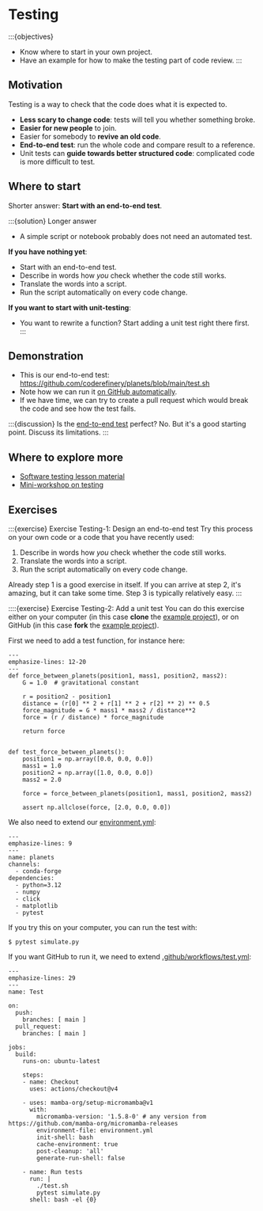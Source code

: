 # Testing

:::{objectives}
- Know where to start in your own project.
- Have an example for how to make the testing part of code review.
:::


## Motivation

Testing is a way to check that the code does what it is expected to.

- **Less scary to change code**: tests will tell you whether something broke.
- **Easier for new people** to join.
- Easier for somebody to **revive an old code**.
- **End-to-end test**: run the whole code and compare result to a reference.
- Unit tests can **guide towards better structured code**: complicated code is more difficult to test.


## Where to start

Shorter answer: **Start with an end-to-end test**.

:::{solution} Longer answer
- A simple script or notebook probably does not need an automated test.

**If you have nothing yet**:
- Start with an end-to-end test.
- Describe in words how *you* check whether the code still works.
- Translate the words into a script.
- Run the script automatically on every code change.

**If you want to start with unit-testing**:
- You want to rewrite a function? Start adding a unit test right there first.
:::


## Demonstration

- This is our end-to-end test: <https://github.com/coderefinery/planets/blob/main/test.sh>
- Note how we can run it [on GitHub automatically](https://github.com/coderefinery/planets/blob/813d49a247f36e9c1e10cbe78ecf1ae4b6e971c3/.github/workflows/test.yml#L28).
- If we have time, we can try to create a pull request which would break the
  code and see how the test fails.

:::{discussion}
Is the [end-to-end test](https://github.com/coderefinery/planets/blob/main/test.sh)
perfect? No. But it's a good starting point. Discuss its limitations.
:::


## Where to explore more

- [Software testing lesson material](https://coderefinery.github.io/testing/)
- [Mini-workshop on testing](https://coderefinery.github.io/mini-workshop/2/testing/)


## Exercises

:::{exercise} Exercise Testing-1: Design an end-to-end test
Try this process on your own code or a code that you have
recently used:
1. Describe in words how *you* check whether the code still works.
1. Translate the words into a script.
1. Run the script automatically on every code change.

Already step 1 is a good exercise in itself.  If you can arrive at step 2,
it's amazing, but it can take some time. Step 3 is typically relatively easy.
:::

::::{exercise} Exercise Testing-2: Add a unit test
You can do this exercise either on your computer (in this case **clone** the
[example project](https://github.com/coderefinery/planets)), or on GitHub (in
this case **fork** the [example
project](https://github.com/coderefinery/planets)).

First we need to add a test function, for instance here:
```{code-block} python
---
emphasize-lines: 12-20
---
def force_between_planets(position1, mass1, position2, mass2):
    G = 1.0  # gravitational constant

    r = position2 - position1
    distance = (r[0] ** 2 + r[1] ** 2 + r[2] ** 2) ** 0.5
    force_magnitude = G * mass1 * mass2 / distance**2
    force = (r / distance) * force_magnitude

    return force


def test_force_between_planets():
    position1 = np.array([0.0, 0.0, 0.0])
    mass1 = 1.0
    position2 = np.array([1.0, 0.0, 0.0])
    mass2 = 2.0

    force = force_between_planets(position1, mass1, position2, mass2)

    assert np.allclose(force, [2.0, 0.0, 0.0])
```

We also need to extend our
[environment.yml](https://github.com/coderefinery/planets/blob/main/environment.yml):
```{code-block} yaml
---
emphasize-lines: 9
---
name: planets
channels:
  - conda-forge
dependencies:
  - python=3.12
  - numpy
  - click
  - matplotlib
  - pytest
```

If you try this on your computer, you can run
the test with:
```console
$ pytest simulate.py
```

If you want GitHub to run it, we need to extend
[.github/workflows/test.yml](https://github.com/coderefinery/planets/blob/main/.github/workflows/test.yml):
```{code-block} yaml
---
emphasize-lines: 29
---
name: Test

on:
  push:
    branches: [ main ]
  pull_request:
    branches: [ main ]

jobs:
  build:
    runs-on: ubuntu-latest

    steps:
    - name: Checkout
      uses: actions/checkout@v4

    - uses: mamba-org/setup-micromamba@v1
      with:
        micromamba-version: '1.5.8-0' # any version from https://github.com/mamba-org/micromamba-releases
        environment-file: environment.yml
        init-shell: bash
        cache-environment: true
        post-cleanup: 'all'
        generate-run-shell: false

    - name: Run tests
      run: |
        ./test.sh
        pytest simulate.py
      shell: bash -el {0}
```
